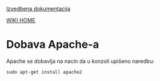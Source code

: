 <a href='http://code.google.com/p/vsite-emu/wiki/Izvedbena'>Izvedbena dokumentacija</a>

<a href='http://code.google.com/p/vsite-emu/wiki/Start'>WIKI HOME</a>

# Dobava Apache-a #


Apache se dobavlja na nacin da u konzoli upišeno naredbu:

`sudo apt-get install apache2`
